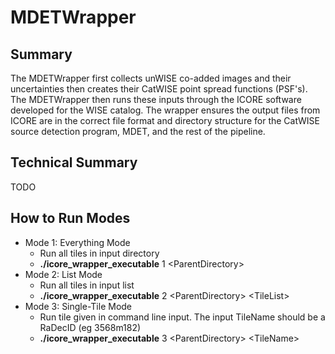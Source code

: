 # MDETWrapper

## Summary
The MDETWrapper first collects unWISE co-added images and their uncertainties then creates their CatWISE point spread functions (PSF's). The MDETWrapper then runs these inputs through the ICORE software developed for the WISE catalog. The wrapper ensures the output files from ICORE are in the correct file format and directory structure for the CatWISE source detection program, MDET, and the rest of the pipeline.

## Technical Summary
TODO

## How to Run Modes
* Mode 1: Everything Mode
	* Run all tiles in input directory
	* **./icore\_wrapper\_executable** 1 \<ParentDirectory\>
* Mode 2: List Mode
	* Run all tiles in input list
	* **./icore\_wrapper\_executable** 2 \<ParentDirectory\> \<TileList\>
* Mode 3: Single-Tile Mode
	* Run tile given in command line input. The input TileName should be a RaDecID (eg 3568m182)
	* **./icore\_wrapper\_executable** 3 \<ParentDirectory\> \<TileName\>


